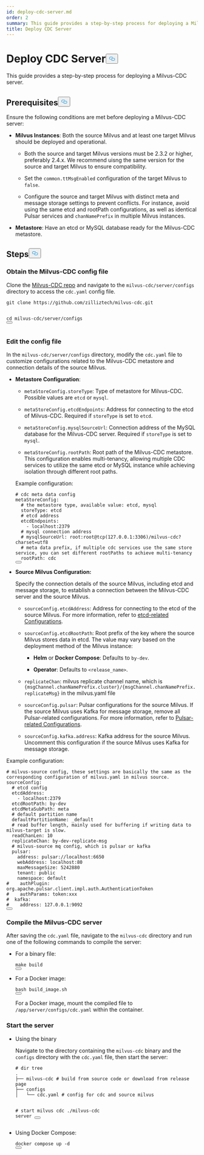```yaml
---
id: deploy-cdc-server.md
order: 2
summary: This guide provides a step-by-step process for deploying a Milvus-CDC server.
title: Deploy CDC Server
---
```

<h1 id="Deploy-CDC-Server" class="common-anchor-header">Deploy CDC Server<button data-href="#Deploy-CDC-Server" class="anchor-icon" translate="no">
      <svg translate="no"
        aria-hidden="true"
        focusable="false"
        height="20"
        version="1.1"
        viewBox="0 0 16 16"
        width="16"
      >
        <path
          fill="#0092E4"
          fill-rule="evenodd"
          d="M4 9h1v1H4c-1.5 0-3-1.69-3-3.5S2.55 3 4 3h4c1.45 0 3 1.69 3 3.5 0 1.41-.91 2.72-2 3.25V8.59c.58-.45 1-1.27 1-2.09C10 5.22 8.98 4 8 4H4c-.98 0-2 1.22-2 2.5S3 9 4 9zm9-3h-1v1h1c1 0 2 1.22 2 2.5S13.98 12 13 12H9c-.98 0-2-1.22-2-2.5 0-.83.42-1.64 1-2.09V6.25c-1.09.53-2 1.84-2 3.25C6 11.31 7.55 13 9 13h4c1.45 0 3-1.69 3-3.5S14.5 6 13 6z"
        ></path>
      </svg>
    </button></h1><p>This guide provides a step-by-step process for deploying a Milvus-CDC server.</p>
<h2 id="Prerequisites" class="common-anchor-header">Prerequisites<button data-href="#Prerequisites" class="anchor-icon" translate="no">
      <svg translate="no"
        aria-hidden="true"
        focusable="false"
        height="20"
        version="1.1"
        viewBox="0 0 16 16"
        width="16"
      >
        <path
          fill="#0092E4"
          fill-rule="evenodd"
          d="M4 9h1v1H4c-1.5 0-3-1.69-3-3.5S2.55 3 4 3h4c1.45 0 3 1.69 3 3.5 0 1.41-.91 2.72-2 3.25V8.59c.58-.45 1-1.27 1-2.09C10 5.22 8.98 4 8 4H4c-.98 0-2 1.22-2 2.5S3 9 4 9zm9-3h-1v1h1c1 0 2 1.22 2 2.5S13.98 12 13 12H9c-.98 0-2-1.22-2-2.5 0-.83.42-1.64 1-2.09V6.25c-1.09.53-2 1.84-2 3.25C6 11.31 7.55 13 9 13h4c1.45 0 3-1.69 3-3.5S14.5 6 13 6z"
        ></path>
      </svg>
    </button></h2><p>Ensure the following conditions are met before deploying a Milvus-CDC server:</p>
<ul>
<li><p><strong>Milvus Instances</strong>: Both the source Milvus and at least one target Milvus should be deployed and operational.</p>
<ul>
<li><p>Both the source and target Milvus versions must be 2.3.2 or higher, preferably 2.4.x. We recommend uisng the same version for the source and target Milvus to ensure compatibility.</p></li>
<li><p>Set the <code translate="no">common.ttMsgEnabled</code> configuration of the target Milvus to <code translate="no">false</code>.</p></li>
<li><p>Configure the source and target Milvus with distinct meta and message storage settings to prevent conflicts. For instance, avoid using the same etcd and rootPath configurations, as well as identical Pulsar services and <code translate="no">chanNamePrefix</code> in multiple Milvus instances.</p></li>
</ul></li>
<li><p><strong>Metastore</strong>: Have an etcd or MySQL database ready for the Milvus-CDC metastore.</p></li>
</ul>
<h2 id="Steps" class="common-anchor-header">Steps<button data-href="#Steps" class="anchor-icon" translate="no">
      <svg translate="no"
        aria-hidden="true"
        focusable="false"
        height="20"
        version="1.1"
        viewBox="0 0 16 16"
        width="16"
      >
        <path
          fill="#0092E4"
          fill-rule="evenodd"
          d="M4 9h1v1H4c-1.5 0-3-1.69-3-3.5S2.55 3 4 3h4c1.45 0 3 1.69 3 3.5 0 1.41-.91 2.72-2 3.25V8.59c.58-.45 1-1.27 1-2.09C10 5.22 8.98 4 8 4H4c-.98 0-2 1.22-2 2.5S3 9 4 9zm9-3h-1v1h1c1 0 2 1.22 2 2.5S13.98 12 13 12H9c-.98 0-2-1.22-2-2.5 0-.83.42-1.64 1-2.09V6.25c-1.09.53-2 1.84-2 3.25C6 11.31 7.55 13 9 13h4c1.45 0 3-1.69 3-3.5S14.5 6 13 6z"
        ></path>
      </svg>
    </button></h2><h3 id="Obtain-the-Milvus-CDC-config-file" class="common-anchor-header">Obtain the Milvus-CDC config file</h3><p>Clone the <a href="https://github.com/zilliztech/milvus-cdc">Milvus-CDC repo</a> and navigate to the <code translate="no">milvus-cdc/server/configs</code> directory to access the <code translate="no">cdc.yaml</code> config file.</p>
<pre><code translate="no" class="language-bash">git <span class="hljs-built_in">clone</span> https://github.com/zilliztech/milvus-cdc.git

<span class="hljs-built_in">cd</span> milvus-cdc/server/configs
<button class="copy-code-btn"></button></code></pre>
<h3 id="Edit-the-config-file" class="common-anchor-header">Edit the config file</h3><p>In the <code translate="no">milvus-cdc/server/configs</code> directory, modify the <code translate="no">cdc.yaml</code> file to customize configurations related to the Milvus-CDC metastore and connection details of the source Milvus.</p>
<ul>
<li><p><strong>Metastore Configuration</strong>:</p>
<ul>
<li><p><code translate="no">metaStoreConfig.storeType</code>: Type of metastore for Milvus-CDC. Possible values are <code translate="no">etcd</code> or <code translate="no">mysql</code>.</p></li>
<li><p><code translate="no">metaStoreConfig.etcdEndpoints</code>: Address for connecting to the etcd of Milvus-CDC. Required if <code translate="no">storeType</code> is set to <code translate="no">etcd</code>.</p></li>
<li><p><code translate="no">metaStoreConfig.mysqlSourceUrl</code>: Connection address of the MySQL database for the Milvus-CDC server. Required if <code translate="no">storeType</code> is set to <code translate="no">mysql</code>.</p></li>
<li><p><code translate="no">metaStoreConfig.rootPath</code>: Root path of the Milvus-CDC metastore. This configuration enables multi-tenancy, allowing multiple CDC services to utilize the same etcd or MySQL instance while achieving isolation through different root paths.</p></li>
</ul>
<p>Example configuration:</p>
<pre><code translate="no" class="language-yaml"><span class="hljs-comment"># cdc meta data config</span>
metaStoreConfig:
  <span class="hljs-comment"># the metastore type, available value: etcd, mysql</span>
  storeType: etcd
  <span class="hljs-comment"># etcd address</span>
  etcdEndpoints:
    - localhost:<span class="hljs-number">2379</span>
  <span class="hljs-comment"># mysql connection address</span>
  <span class="hljs-comment"># mysqlSourceUrl: root:root@tcp(127.0.0.1:3306)/milvus-cdc?charset=utf8</span>
  <span class="hljs-comment"># meta data prefix, if multiple cdc services use the same store service, you can set different rootPaths to achieve multi-tenancy</span>
  rootPath: cdc
<button class="copy-code-btn"></button></code></pre></li>
<li><p><strong>Source Milvus Configuration:</strong></p>
<p>Specify the connection details of the source Milvus, including etcd and message storage, to establish a connection between the Milvus-CDC server and the source Milvus.</p>
<ul>
<li><p><code translate="no">sourceConfig.etcdAddress</code>: Address for connecting to the etcd of the source Milvus. For more information, refer to <a href="https://milvus.io/docs/configure_etcd.md#etcd-related-Configurations">etcd-related Configurations</a>.</p></li>
<li><p><code translate="no">sourceConfig.etcdRootPath</code>: Root prefix of the key where the source Milvus stores data in etcd. The value may vary based on the deployment method of the Milvus instance:</p>
<ul>
<li><p><strong>Helm</strong> or <strong>Docker Compose</strong>: Defaults to <code translate="no">by-dev</code>.</p></li>
<li><p><strong>Operator</strong>: Defaults to <code translate="no">&lt;release_name&gt;</code>.</p></li>
</ul></li>
<li><p><code translate="no">replicateChan</code>: milvus replicate channel name, which is <code translate="no">{msgChannel.chanNamePrefix.cluster}/{msgChannel.chanNamePrefix.replicateMsg}</code> in the milvus.yaml file</p></li>
<li><p><code translate="no">sourceConfig.pulsar</code>: Pulsar configurations for the source Milvus. If the source Milvus uses Kafka for message storage, remove all Pulsar-related configurations. For more information, refer to <a href="https://milvus.io/docs/configure_pulsar.md">Pulsar-related Configurations</a>.</p></li>
<li><p><code translate="no">sourceConfig.kafka.address</code>: Kafka address for the source Milvus. Uncomment this configuration if the source Milvus uses Kafka for message storage.</p></li>
</ul></li>
</ul>
<p>Example configuration:</p>
<pre><code translate="no" class="language-yaml"><span class="hljs-comment"># milvus-source config, these settings are basically the same as the corresponding configuration of milvus.yaml in milvus source.</span>
sourceConfig:
  <span class="hljs-comment"># etcd config</span>
  etcdAddress:
    - localhost:<span class="hljs-number">2379</span>
  etcdRootPath: by-dev
  etcdMetaSubPath: meta
  <span class="hljs-comment"># default partition name</span>
  defaultPartitionName: _default
  <span class="hljs-comment"># read buffer length, mainly used for buffering if writing data to milvus-target is slow.</span>
  readChanLen: <span class="hljs-number">10</span>
  replicateChan: by-dev-replicate-msg
  <span class="hljs-comment"># milvus-source mq config, which is pulsar or kafka</span>
  pulsar:
    address: pulsar://localhost:<span class="hljs-number">6650</span>
    webAddress: localhost:<span class="hljs-number">80</span>
    maxMessageSize: <span class="hljs-number">5242880</span>
    tenant: public
    namespace: default
<span class="hljs-comment">#    authPlugin: org.apache.pulsar.client.impl.auth.AuthenticationToken</span>
<span class="hljs-comment">#    authParams: token:xxx</span>
<span class="hljs-comment">#  kafka:</span>
<span class="hljs-comment">#    address: 127.0.0.1:9092</span>
<button class="copy-code-btn"></button></code></pre>
<h3 id="Compile-the-Milvus-CDC-server" class="common-anchor-header">Compile the Milvus-CDC server</h3><p>After saving the <code translate="no">cdc.yaml</code> file, navigate to the <code translate="no">milvus-cdc</code> directory and run one of the following commands to compile the server:</p>
<ul>
<li><p>For a binary file:</p>
<pre><code translate="no" class="language-bash"><span class="hljs-built_in">make</span> build
<button class="copy-code-btn"></button></code></pre></li>
<li><p>For a Docker image:</p>
<pre><code translate="no" class="language-bash">bash build_image.sh
<button class="copy-code-btn"></button></code></pre>
<p>For a Docker image, mount the compiled file to <code translate="no">/app/server/configs/cdc.yaml</code> within the container.</p></li>
</ul>
<h3 id="Start-the-server" class="common-anchor-header">Start the server</h3><ul>
<li><p>Using the binary</p>
<p>Navigate to the directory containing the <code translate="no">milvus-cdc</code> binary and the <code translate="no">configs</code> directory with the <code translate="no">cdc.yaml</code> file, then start the server:</p>
<pre><code translate="no" class="language-bash"><span class="hljs-comment"># dir tree</span>
.
├── milvus-cdc <span class="hljs-comment"># build from source code or download from release page</span>
├── configs
│   └── cdc.yaml <span class="hljs-comment"># config for cdc and source milvus</span>

<span class="hljs-comment"># start milvus cdc</span>
./milvus-cdc server
<button class="copy-code-btn"></button></code></pre></li>
<li><p>Using Docker Compose:</p>
<pre><code translate="no" class="language-bash">docker compose up -d
<button class="copy-code-btn"></button></code></pre></li>
</ul>
